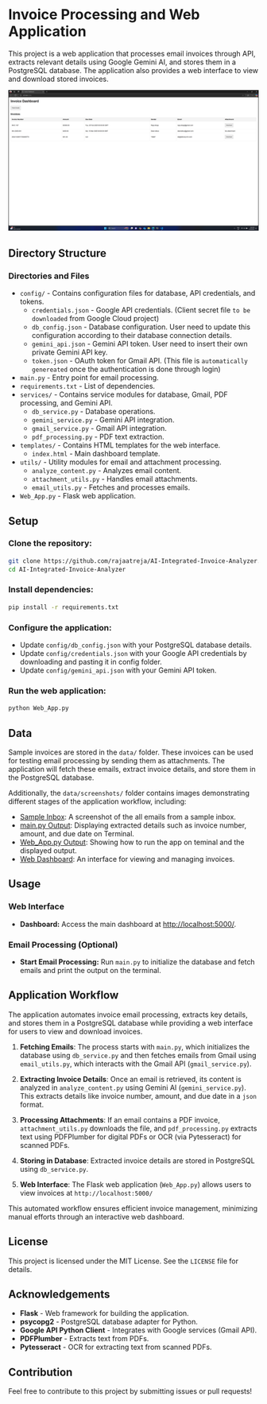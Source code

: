 # Invoice Processing and Web Application

This project is a web application that processes email invoices through API, extracts relevant details using Google Gemini AI, and stores them in a PostgreSQL database. The application also provides a web interface to view and download stored invoices.

![Dashboard Screenshot](data/screenshots/web_dashboard.png)

## Directory Structure

### **Directories and Files**

- `config/` - Contains configuration files for database, API credentials, and tokens.
  - `credentials.json` - Google API credentials. (Client secret file `to be downloaded` from Google Cloud project)
  - `db_config.json` - Database configuration. User need to update this configuration according to their database connection details.
  - `gemini_api.json` - Gemini API token. User need to insert their own private Gemini API key.
  - `token.json` - OAuth token for Gmail API. (This file is `automatically genereated` once the authentication is done through login)
- `main.py` - Entry point for email processing.
- `requirements.txt` - List of dependencies.
- `services/` - Contains service modules for database, Gmail, PDF processing, and Gemini API.
  - `db_service.py` - Database operations.
  - `gemini_service.py` - Gemini API integration.
  - `gmail_service.py` - Gmail API integration.
  - `pdf_processing.py` - PDF text extraction.
- `templates/` - Contains HTML templates for the web interface.
  - `index.html` - Main dashboard template.
- `utils/` - Utility modules for email and attachment processing.
  - `analyze_content.py` - Analyzes email content.
  - `attachment_utils.py` - Handles email attachments.
  - `email_utils.py` - Fetches and processes emails.
- `Web_App.py` - Flask web application.

## Setup

### **Clone the repository:**

```sh
git clone https://github.com/rajaatreja/AI-Integrated-Invoice-Analyzer.git
cd AI-Integrated-Invoice-Analyzer
```

### **Install dependencies:**

```sh
pip install -r requirements.txt
```

### **Configure the application:**

- Update `config/db_config.json` with your PostgreSQL database details.
- Update `config/credentials.json` with your Google API credentials by downloading and pasting it in config folder.
- Update `config/gemini_api.json` with your Gemini API token.

### **Run the web application:**

```sh
python Web_App.py
```

## Data

Sample invoices are stored in the `data/` folder. These invoices can be used for testing email processing by sending them as attachments. The application will fetch these emails, extract invoice details, and store them in the PostgreSQL database.

Additionally, the `data/screenshots/` folder contains images demonstrating different stages of the application workflow, including:

- [Sample Inbox](data/screenshots/sample_inbox.png): A screenshot of the all emails from a sample inbox.
- [main.py Output](data/screenshots/main_py_output.png): Displaying extracted details such as invoice number, amount, and due date on Terminal.
- [Web_App.py Output](data/screenshots/web_app_py_output.png): Showing how to run the app on teminal and the displayed output.
- [Web Dashboard](data/screenshots/web_dashboard.png): An interface for viewing and managing invoices.

## Usage

### **Web Interface**

- **Dashboard:** Access the main dashboard at [http://localhost:5000/](http://localhost:5000/).

### **Email Processing** (Optional)

- **Start Email Processing:** Run `main.py` to initialize the database and fetch emails and print the output on the terminal.

## Application Workflow

The application automates invoice email processing, extracts key details, and stores them in a PostgreSQL database while providing a web interface for users to view and download invoices.

1. **Fetching Emails**: The process starts with `main.py`, which initializes the database using `db_service.py` and then fetches emails from Gmail using `email_utils.py`, which interacts with the Gmail API (`gmail_service.py`).

2. **Extracting Invoice Details**: Once an email is retrieved, its content is analyzed in `analyze_content.py` using Gemini AI (`gemini_service.py`). This extracts details like invoice number, amount, and due date in a `json` format.

3. **Processing Attachments**: If an email contains a PDF invoice, `attachment_utils.py` downloads the file, and `pdf_processing.py` extracts text using PDFPlumber for digital PDFs or OCR (via Pytesseract) for scanned PDFs.

4. **Storing in Database**: Extracted invoice details are stored in PostgreSQL using `db_service.py`.

5. **Web Interface**: The Flask web application (`Web_App.py`) allows users to view invoices at `http://localhost:5000/`

This automated workflow ensures efficient invoice management, minimizing manual efforts through an interactive web dashboard.


## License

This project is licensed under the MIT License. See the `LICENSE` file for details.

## Acknowledgements

- **Flask** - Web framework for building the application.
- **psycopg2** - PostgreSQL database adapter for Python.
- **Google API Python Client** - Integrates with Google services (Gmail API).
- **PDFPlumber** - Extracts text from PDFs.
- **Pytesseract** - OCR for extracting text from scanned PDFs.

## Contribution

Feel free to contribute to this project by submitting issues or pull requests!

